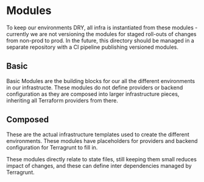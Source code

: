 # Modules

To keep our environments DRY, all infra is instantiated from these modules - currently we are not versioning the modules for staged roll-outs of changes from non-prod to prod. In the future, this directory should be managed in a separate repository with a CI pipeline publishing versioned modules.

## Basic

Basic Modules are the building blocks for our all the different environments in our infrastructe. These modules do not define providers or backend configuration as they are composed into larger infrastructure pieces, inheriting all Terraform providers from there.

## Composed

These are the actual infrastructure templates used to create the different environments. These modules have placeholders for providers and backend configuration for Terragrunt to fill in.

These modules directly relate to state files, still keeping them small reduces impact of changes, and these can define inter dependencies managed by Terragrunt.
